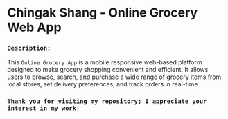 # Chingak Shang - Online Grocery Web App  


### `Description:`
This `Online Grocery App` is a mobile responsive web-based platform designed to make grocery shopping convenient and efficient. It allows users to browse, search, and purchase a wide range of grocery items from local stores, set delivery preferences, and track orders in real-time

###  `Thank you for visiting my repository; I appreciate your interest in my work!`
